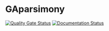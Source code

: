 # GAparsimony

[![Quality Gate Status](http://192.101.163.140/api/project_badges/measure?project=GAparsimony&metric=alert_status)](http://192.101.163.140/dashboard?id=GAparsimony)
[![Documentation Status](https://readthedocs.org/projects/gaparsimony/badge/?version=latest)](https://gaparsimony.readthedocs.io/en/latest/?badge=latest)
